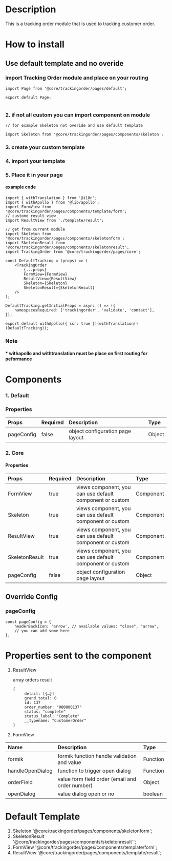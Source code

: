 # Description

This is a tracking order module that is used to tracking customer order.

# How to install

## Use default template and no overide
### import Tracking Order module and place on your routing
````
import Page from '@core/trackingorder/pages/default';

export default Page;


````


### 2. if not all custom you can import component on module

````
// for example skeleton not overide and use default template

import Skeleton from '@core/trackingorder/pages/components/skeleton';
````
### 3. create your custom template
### 4. import your template
### 5. Place it in your page
#### example code

````
import { withTranslation } from '@i18n';
import { withApollo } from '@lib/apollo';
import FormView from '@core/trackingorder/pages/components/template/form';
// custome result view
import ResultView from './template/result';

// get from current module
import Skeleton from '@core/trackingorder/pages/components/skeletonform';
import SkeletonResult from '@core/trackingorder/pages/components/skeletonresult';
import TrackingOrder from '@core/trackingorder/pages/core';

const DefaultTracking = (props) => (
    <TrackingOrder
        {...props}
        FormView={FormView}
        ResultView={ResultView}
        Skeleton={Skeleton}
        SkeletonResult={SkeletonResult}
    />
);

DefaultTracking.getInitialProps = async () => ({
    namespacesRequired: ['trackingorder', 'validate', 'contact'],
});

export default withApollo({ ssr: true })(withTranslation()(DefaultTracking));

````

### Note
#### * withapollo and withtranslation must be place on first routing for peformance

# Components
### 1. Default
### Properties
| Props       | Required | Description | Type |
| :---        | :---     | :---        |:---  |
| pageConfig  |  false   | object configuration page layout      | Object|

### 2. Core
#### Properties
| Props       | Required | Description | Type |
| :---        | :---     | :---        |:---  |
| FormView      |  true    | views component, you can use default component or custom | Component |
| Skeleton      |  true    |  views component, you can use default component or custom | Component |
| ResultView      |  true    | views component, you can use default component or custom | Component |
| SkeletonResult      |  true    |  views component, you can use default component or custom | Component |
| pageConfig  |  false   | object configuration page layout      | Object|


## Override Config
### pageConfig

````
const pageConfig = {
    headerBackIcon: 'arrow', // available values: "close", "arrow",
    // you can add some here
};
````

# Properties sent to the component
1. ResultView

   array orders result
   ````
   {
        detail: [{…}]
        grand_total: 0
        id: 137
        order_number: "000000137"
        status: "complete"
        status_label: "Complete"
        __typename: "CustomerOrder"
   }
   ````

2. FormView

| Name       | Description | Type |
| :---       | :---        |:---        |
| formik     | formik  function handle validation and value| Function |
| handleOpenDialog     | function to trigger open dialog| Function |
| orderField     | value form field order (email and order number)| Object |
| openDialog     | value dialog open or no| boolean |



# Default Template
1. Skeleton '@core/trackingorder/pages/components/skeletonform`;
2. SkeletonResult '@core/trackingorder/pages/components/skeletonresult`';
3. FormView '@core/trackingorder/pages/components/template/form`;
4. ResultView '@core/trackingorder/pages/components/template/result`;